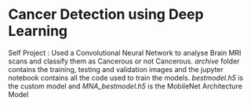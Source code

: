 # Cancer Detection using Deep Learning
Self Project : Used a Convolutional Neural Network to analyse Brain MRI scans and classify them as Cancerous or not Cancerous. 
*archive* folder contains the training, testing and validation images and the jupyter notebook contains all the code used to train the models.
*bestmodel.h5* is the custom model and *MNA_bestmodel.h5* is the MobileNet Architecture Model 
